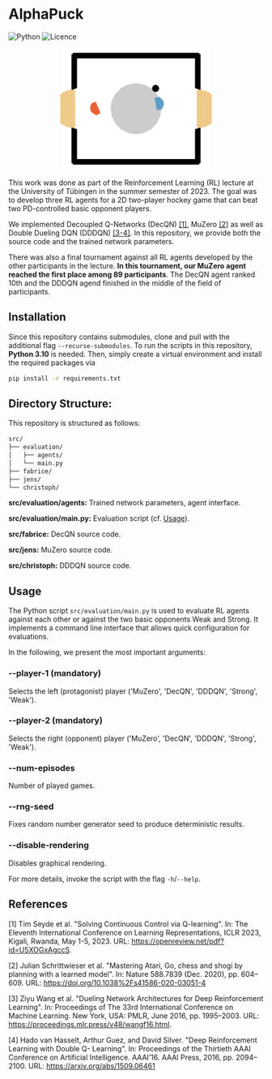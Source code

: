 # AlphaPuck

![Python](https://img.shields.io/badge/python-3.10-blue.svg)
![Licence](https://img.shields.io/github/license/Jens21/AlphaPuck)

<p align="center">
  <img width="300" height="240" src="game_screenshot.png">
</p>


This work was done as part of the Reinforcement Learning (RL) lecture at the University of Tübingen in the summer semester of 2023.
The goal was to develop three RL agents for a 2D two-player hockey game that can beat two PD-controlled basic opponent players.

We implemented Decoupled Q-Networks (DecQN) [[1]](#1), MuZero [[2]](#2) as well as Double Dueling DQN (DDDQN) [[3-4]](#3).
In this repository, we provide both the source code and the trained network parameters.

There was also a final tournament against all RL agents developed by the other participants in the lecture.
**In this tournament, our MuZero agent reached the first place among 89 participants**. The DecQN agent ranked 10th and the DDDQN agend finished in the middle of the field of participants.


## Installation

Since this repository contains submodules, clone and pull with the additional flag `--recurse-submodules`.
To run the scripts in this repository, **Python 3.10** is needed.
Then, simply create a virtual environment and install the required packages via

```bash
pip install -r requirements.txt
```


## Directory Structure:

This repository is structured as follows:

```
src/
├── evaluation/
│   ├── agents/
│   └── main.py
├── fabrice/
├── jens/
└── christoph/
```

**src/evaluation/agents:** Trained network parameters, agent interface.

**src/evaluation/main.py:** Evaluation script (cf. [Usage](#usage)).

**src/fabrice:** DecQN source code.

**src/jens:** MuZero source code.

**src/christoph:** DDDQN source code.



## Usage

The Python script `src/evaluation/main.py` is used to evaluate RL agents against each other or against the two basic opponents Weak and Strong.
It implements a command line interface that allows quick configuration for evaluations.

In the following, we present the most important arguments:

### **--player-1** (mandatory)

Selects the left (protagonist) player ('MuZero', 'DecQN', 'DDDQN', 'Strong', 'Weak'). 

### **--player-2** (mandatory)

Selects the right (opponent) player ('MuZero', 'DecQN', 'DDDQN', 'Strong', 'Weak'). 

### **--num-episodes**

Number of played games.

### **--rng-seed**

Fixes random number generator seed to produce deterministic results.

### **--disable-rendering**

Disables graphical rendering.

For more details, invoke the script with the flag `-h`/`--help`.


## References

<a id="1">[1]</a> 
Tim Seyde et al. "Solving Continuous Control via Q-learning". 
In: The Eleventh International Conference on Learning Representations, ICLR 2023, Kigali, Rwanda, May 1-5, 2023. 
URL: https://openreview.net/pdf?id=U5XOGxAgccS.

<a id="2">[2]</a> 
Julian Schrittwieser et al. "Mastering Atari, Go, chess and shogi by planning with a learned model".
In: Nature 588.7839 (Dec. 2020), pp. 604–609.
URL: https://doi.org/10.1038%2Fs41586-020-03051-4

<a id="3">[3]</a> 
Ziyu Wang et al. "Dueling Network Architectures for Deep Reinforcement Learning". 
In: Proceedings of The 33rd International Conference on Machine Learning. New York, USA: PMLR, June 2016, pp. 1995–2003.
URL: https://proceedings.mlr.press/v48/wangf16.html.

<a id="4">[4]</a> 
Hado van Hasselt, Arthur Guez, and David Silver. "Deep Reinforcement Learning with Double Q-
Learning". 
In: Proceedings of the Thirtieth AAAI Conference on Artificial Intelligence. AAAI’16. AAAI Press, 2016, pp. 2094–2100.
URL: https://arxiv.org/abs/1509.06461
